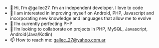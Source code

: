 - 👋 Hi, I’m @gallec27. I’m an independent developer. I love to code
- 👀 I am interested in improving myself on Android, PHP, Javascript and incorporating new knowledge and languages that allow me to evolve
- 🌱 I’m currently perfecting PHP
- 💞️ I’m looking to collaborate on projects in PHP, MySQL, Javascript, Android(Java/Kotlin)
- 📫 How to reach me: gallec_27@yahoo.com.ar 

<!---
gallec27/gallec27 is a ✨ special ✨ repository because its `README.md` (this file) appears on your GitHub profile.
You can click the Preview link to take a look at your changes.
--->

